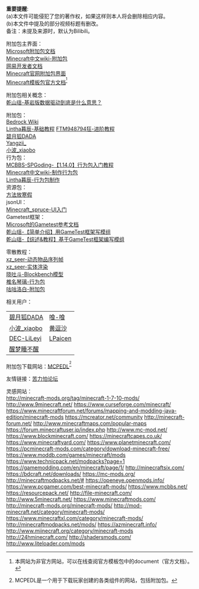 **重要提醒**:  
(a)本文件可能侵犯了您的著作权，如果这样则本人将会删除相应内容。  
(b)本文件中提及的部分视频标题有删改。  
备注：未提及来源时，默认为Bilibili。  

附加包主界面：  
[Microsoft附加包文档](https://docs.microsoft.com/en-us/minecraft/creator/)  
[Minecraft中文wiki-附加包](https://minecraft.fandom.com/zh/wiki/%E9%99%84%E5%8A%A0%E5%8C%85)  
[网易开发者文档](https://mc.163.com/m/dev/list.html)  
[Minecraft官网附加包界面](https://www.minecraft.net/zh-hans/addons)  
[Minecraft模板包官方文档](bedrock.dev)<sup>[^1]</sup>  

附加包相关概念：  
[乾山瑶-基岩版数据驱动到底是什么意思？](https://www.bilibili.com/video/BV1FP4y1a72c)  

附加包：  
[Bedrock Wiki](wiki.bedrock.dev)  
[Lintha暮辰-基础教程](https://www.bilibili.com/video/BV1Sa411z772) [FTM948794狂-进阶教程](https://www.bilibili.com/video/BV183411Y73N)  
[碧月狐DADA](https://addonwiki.gitee.io/)  
[Yangzii_](https://www.bilibili.com/video/BV1Lt411c7QC)  
[小波_xiaobo](https://space.bilibili.com/402641129/favlist?fid=1284152029&ftype=create)  
行为包：  
[MCBBS-SPGoding-【1.14.0】行为包入门教程](https://www.mcbbs.net/thread-829760-1-1.html)  
[Minecraft中文wiki-制作行为包](https://minecraft.fandom.com/zh/wiki/%E6%95%99%E7%A8%8B/%E5%88%B6%E4%BD%9C%E8%A1%8C%E4%B8%BA%E5%8C%85)  
[Lintha暮辰-行为包制作](https://www.bilibili.com/video/BV1Lq4y1u7SA)  
资源包：  
[方法放寒假](https://www.bilibili.com/read/readlist/rl121791)  
jsonUI：  
[Minecraft_spruce-UI入门](https://b23.tv/WAUJJcO)  
Gametest框架：  
[Microsoft的Gametest参考文档](https://docs.microsoft.com/en-gb/minecraft/creator/scriptapi/)  
[乾山瑶-【简单介绍】用GameTest框架写模组](https://www.bilibili.com/video/BV1864y1t7Rw)  
[乾山瑶-【综述&教程】基于GameTest框架编写模组](https://www.bilibili.com/read/cv11904231)  

零散教程：  
[xz_seer-动态物品序列帧](https://www.bilibili.com/video/BV1kX4y1V7hy)  
[xz_seer-实体渲染](https://www.bilibili.com/video/BV1nw411o7sh)  
[晓吐斗-Blockbench模型](https://m.bilibili.com/video/BV15f4y1K7nT)  
[椎名琴璃-行为包](https://www.bilibili.com/video/BV1KW411p75D)  
[咕咕洛白-附加包](https://space.bilibili.com/441929890/article)  

相关用户：  
<table>
    <tr>
        <td><a href="https://space.bilibili.com/293767574/video">碧月狐DADA</a></td>
        <td><a href="https://space.bilibili.com/16567020/video">喰-喰</a></td>
    </tr>
    <tr>
        <td><a href="https://space.bilibili.com/402641129">小波_xiaobo</a></td>
        <td><a href="https://space.bilibili.com/487270210/video">黄逗沙</a></td>
    </tr>
    <tr>
        <td><a href="https://space.bilibili.com/253673675">DEC-LiLeyi</a></td>
        <td><a href="https://space.bilibili.com/450068295">LPaicen</a></td>
    </tr>
    <tr>
        <td><a href="https://m.bilibili.com/space/11766685">醒梦睡不醒</a></td>
    </tr>
</table> 

附加包下载网站：[MCPEDL](https://mcpedl.com/)<sup>[^2]</sup>  

友情链接：[苦力怕论坛](klpbbs.com)  

灵感网站：  
http://minecraft-mods.org/tag/minecraft-1-7-10-mods/
http://www.9minecraft.net/
https://www.curseforge.com/minecraft/
https://www.minecraftforum.net/forums/mapping-and-modding-java-edition/minecraft-mods
https://mcreator.net/community
http://minecraft-forum.net/
http://www.minecraftmaps.com/popular-maps
https://forum.minecraftuser.jp/index.php
http://www.mc-mod.net/
https://www.blockminecraft.com/
https://minecraftcapes.co.uk/
https://www.minecraftyard.com/
https://www.planetminecraft.com/
https://pcminecraft-mods.com/category/download-minecraft-free/
https://www.moddb.com/games/minecraft/mods
https://www.technicpack.net/modpacks?page=1
https://gamemodding.com/en/minecraft/page/1/
http://minecraftsix.com/
https://bdcraft.net/downloads/
https://mc-mods.org/
http://minecraftmodpacks.net/#
https://openeye.openmods.info/
https://www.pcgamer.com/best-minecraft-mods/
https://www.mcbbs.net/
https://resourcepack.net/
http://file-minecraft.com/
http://www.5minecraft.net/
https://www.minecraftmods.com/
http://minecraft-mods.org/minecraft-mods/
http://mod-minecraft.net/category/minecraft-mods/
https://www.minecraftxl.com/category/minecraft-mods/
http://minecraftmodpacks.net/mods/
https://azminecraft.info/
http://www.miinecraft.org/category/minecraft-mods
http://24hminecraft.com/
http://shadersmods.com/
http://www.liteloader.com/mods

[^1]:本网站为非官方网站，可以在线查阅官方模板包中的document（官方文档）。
[^2]:MCPEDL是一个用于下载玩家创建的各类组件的网站，包括附加包。
